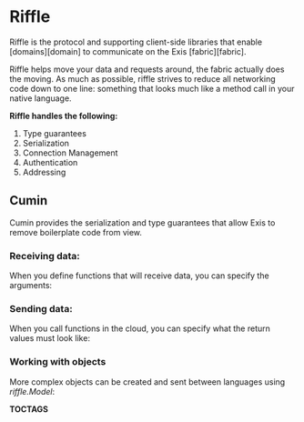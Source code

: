 # Riffle

Riffle is the protocol and supporting client-side libraries that enable [domains][domain] to communicate on the Exis [fabric][fabric].

Riffle helps move your data and requests around, the fabric actually does the moving. As much as possible, riffle strives to reduce all networking code down to one line: something that looks much like a method call in your native language.

**Riffle handles the following:**

1. Type guarantees
2. Serialization
3. Connection Management
4. Authentication
5. Addressing

## Cumin

Cumin provides the serialization and type guarantees that allow Exis to remove boilerplate code from view.

### Receiving data:
When you define functions that will receive data, you can specify the arguments:
<exis-code name="Want Definitions Recv" action="defs"></exis-code>

### Sending data:
When you call functions in the cloud, you can specify what the return values must look like:
<exis-code name="Want Definitions Send" action="defs"></exis-code>

### Working with objects
More complex objects can be created and sent between languages using *riffle.Model*:
<exis-code name="Want Definitions Models" action="defs"></exis-code>

__TOCTAGS__


